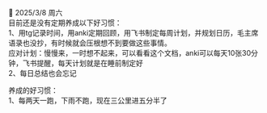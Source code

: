 🌱 2025/3/8 周六  
目前还是没有定期养成以下好习惯：  
1、用tg记录时间，用anki定期回顾，用飞书制定每周计划，并规划日历，毛主席语录也没抄，有时候就会压根想不到要做这些事情。  
应对计划：慢慢来，一时想不起来，可以看看这个文档，anki可以每天10张30分钟，飞书提醒，每天计划就是在睡前制定好  
2、每日总结也会忘记

养成的好习惯：  
1、每两天一跑，下雨不跑，现在三公里进五分半了


